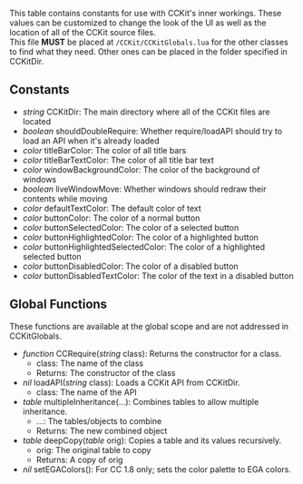 This table contains constants for use with CCKit's inner workings. These values can be customized to change the look of the UI as well as the location of all of the CCKit source files.  
This file **MUST** be placed at `/CCKit/CCKitGlobals.lua` for the other classes to find what they need. Other ones can be placed in the folder specified in CCKitDir.
## Constants
* *string* CCKitDir: The main directory where all of the CCKit files are located
* *boolean* shouldDoubleRequire: Whether require/loadAPI should try to load an API when it's already loaded
* *color* titleBarColor: The color of all title bars
* *color* titleBarTextColor: The color of all title bar text
* *color* windowBackgroundColor: The color of the background of windows
* *boolean* liveWindowMove: Whether windows should redraw their contents while moving
* *color* defaultTextColor: The default color of text
* *color* buttonColor: The color of a normal button
* *color* buttonSelectedColor: The color of a selected button
* *color* buttonHighlightedColor: The color of a highlighted button
* *color* buttonHighlightedSelectedColor: The color of a highlighted selected button
* *color* buttonDisabledColor: The color of a disabled button
* *color* buttonDisabledTextColor: The color of the text in a disabled button

## Global Functions
These functions are available at the global scope and are not addressed in CCKitGlobals.
* *function* CCRequire(*string* class): Returns the constructor for a class.
    * class: The name of the class
    * Returns: The constructor of the class
* *nil* loadAPI(*string* class): Loads a CCKit API from CCKitDir.
    * class: The name of the API
* *table* multipleInheritance(...): Combines tables to allow multiple inheritance.
    * ...: The tables/objects to combine
    * Returns: The new combined object
* *table* deepCopy(*table* orig): Copies a table and its values recursively.
    * orig: The original table to copy
    * Returns: A copy of orig
* *nil* setEGAColors(): For CC 1.8 only; sets the color palette to EGA colors.